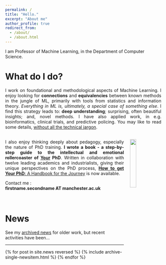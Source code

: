 ```yaml
---
permalink: /
title: "Hello."
excerpt: "About me"
author_profile: true
redirect_from: 
  - /about/
  - /about.html
---
```


I am Professor of Machine Learning, in the Department of Computer Science.<br>

What do I do?
======
<div style="text-align: justify;">
I work on foundational and methodological aspects of Machine Learning.
I enjoy looking for <b>connections</b> and <b>equivalencies</b> between known methods in the jungle of ML, primarily with tools from statistics and information theory. 
<i>Everything in ML is, ultimately, a special case of something else</i>.
I find this strategy leads to: <b>deep understanding</b>; surprising, often beautiful insights; and, novel methods.
I have also applied work, in e.g. bioinformatics, clinical trials, and predictive policing.
You may like to read some details, <a href="{{ base_path }}/nojargon">without all the technical jargon</a>.<br><br>
</div>

<p style="padding-top: 0px; vertical-align: top; text-align: justify;">
  <a href="{{ base_path }}/howtogetyourphd/">
    <img src="https://cdn.waterstones.com/bookjackets/large/9780/1988/9780198866923.jpg"
         style="width:20%; min-width:1cm; align:center; vertical-align:top; float:right; margin-left:20px;  margin-bottom:10px; margin-top:0px;" />
  </a>
  I also enjoy thinking deeply about pedagogy, especially the nature of PhD training.
  <b>I wrote a book - a step-by-step guide to the intellectual and emotional rollercoaster of <u>Your</u> PhD</b>.
  Written in collaboration with twelve leading academics and industrialists, giving their unique perspectives on the PhD process,
  <a href="{{ base_path }}/howtogetyourphd/"><b>How to get Your PhD</b>: A Handbook for the Journey</a> is now available.
</p>

Contact me :<br><b>firstname.secondname AT manchester.ac.uk</b>
<br>
<br>
<br>

News
===

See my <a href="{{ base_path }}/archivednews">archived news</a> for older work, but recent activities have been...

<hr>

{% for post in site.news reversed %}
  {% include archive-single-newsitem.html %}
{% endfor %}


<br><br><br>

<a href="https://clustrmaps.com/site/1bo05" title="Visit tracker">
  <img width=5px src="//www.clustrmaps.com/map_v2.png?d=3Zlt0peoQN6NYFbwQbkDh9TnsM6OXl0rAFqoYZe9c9I&cl=ffffff">
</a>


